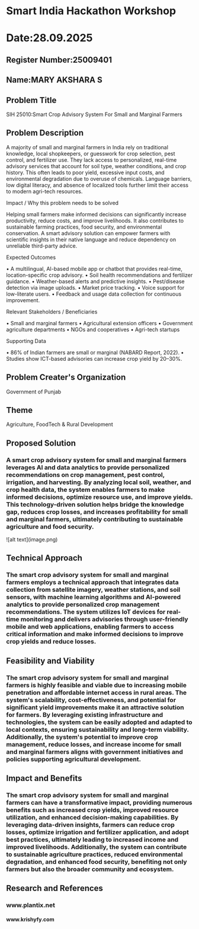 # Smart India Hackathon Workshop
# Date:28.09.2025
## Register Number:25009401
## Name:MARY AKSHARA S
## Problem Title
SIH 25010:Smart Crop Advisory System For Small and Marginal Farmers
## Problem Description
A majority of small and marginal farmers in India rely on traditional knowledge, local shopkeepers, or guesswork for crop selection, pest control, and fertilizer use. They lack access to personalized, real-time advisory services that account for soil type, weather conditions, and crop history. This often leads to poor yield, excessive input costs, and environmental degradation due to overuse of chemicals. Language barriers, low digital literacy, and absence of localized tools further limit their access to modern agri-tech resources.

Impact / Why this problem needs to be solved

Helping small farmers make informed decisions can significantly increase productivity, reduce costs, and improve livelihoods. It also contributes to sustainable farming practices, food security, and environmental conservation. A smart advisory solution can empower farmers with scientific insights in their native language and reduce dependency on unreliable third-party advice.

Expected Outcomes

• A multilingual, AI-based mobile app or chatbot that provides real-time, location-specific crop advisory.
• Soil health recommendations and fertilizer guidance.
• Weather-based alerts and predictive insights.
• Pest/disease detection via image uploads.
• Market price tracking.
• Voice support for low-literate users.
• Feedback and usage data collection for continuous improvement.

Relevant Stakeholders / Beneficiaries

• Small and marginal farmers
• Agricultural extension officers
• Government agriculture departments
• NGOs and cooperatives
• Agri-tech startups

Supporting Data

• 86% of Indian farmers are small or marginal (NABARD Report, 2022).
• Studies show ICT-based advisories can increase crop yield by 20–30%.

## Problem Creater's Organization
Government of Punjab

## Theme
Agriculture, FoodTech & Rural Development

## Proposed Solution
<h3>A smart crop advisory system for small and marginal farmers leverages AI and data analytics to provide personalized recommendations on crop management, pest control, irrigation, and harvesting. By analyzing local soil, weather, and crop health data, the system enables farmers to make informed decisions, optimize resource use, and improve yields. This technology-driven solution helps bridge the knowledge gap, reduces crop losses, and increases profitability for small and marginal farmers, ultimately contributing to sustainable agriculture and food security.</h3>
![alt text](image.png)

## Technical Approach
<h3>The smart crop advisory system for small and marginal farmers employs a technical approach that integrates data collection from satellite imagery, weather stations, and soil sensors, with machine learning algorithms and AI-powered analytics to provide personalized crop management recommendations. The system utilizes IoT devices for real-time monitoring and delivers advisories through user-friendly mobile and web applications, enabling farmers to access critical information and make informed decisions to improve crop yields and reduce losses.</h3> 

## Feasibility and Viability
<h3>The smart crop advisory system for small and marginal farmers is highly feasible and viable due to increasing mobile penetration and affordable internet access in rural areas. The system's scalability, cost-effectiveness, and potential for significant yield improvements make it an attractive solution for farmers. By leveraging existing infrastructure and technologies, the system can be easily adopted and adapted to local contexts, ensuring sustainability and long-term viability. Additionally, the system's potential to improve crop management, reduce losses, and increase income for small and marginal farmers aligns with government initiatives and policies supporting agricultural development.</h3>

## Impact and Benefits
<h3>The smart crop advisory system for small and marginal farmers can have a transformative impact, providing numerous benefits such as increased crop yields, improved resource utilization, and enhanced decision-making capabilities. By leveraging data-driven insights, farmers can reduce crop losses, optimize irrigation and fertilizer application, and adopt best practices, ultimately leading to increased income and improved livelihoods. Additionally, the system can contribute to sustainable agriculture practices, reduced environmental degradation, and enhanced food security, benefiting not only farmers but also the broader community and ecosystem.</h3>

## Research and References
<h3>www.plantix.net</h3>
<h4>www.krishyfy.com</h4>